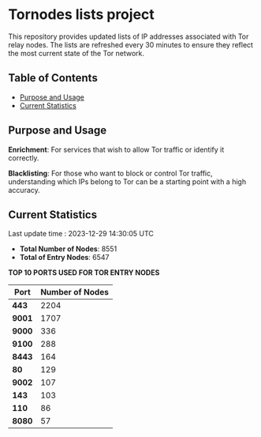# Tornodes lists project

This repository provides updated lists of IP addresses associated with Tor relay nodes. The lists are refreshed every 30 minutes to ensure they reflect the most current state of the Tor network.

## Table of Contents

- [Purpose and Usage](#purpose-and-usage)
- [Current Statistics](#current-statistics)


## Purpose and Usage

**Enrichment**: For services that wish to allow Tor traffic or identify it correctly.

**Blacklisting**: For those who want to block or control Tor traffic, understanding which IPs belong to Tor can be a starting point with a high accuracy.

## Current Statistics

Last update time : 2023-12-29 14:30:05 UTC

- **Total Number of Nodes**: 8551
- **Total of Entry Nodes**: 6547

**TOP 10 PORTS USED FOR TOR ENTRY NODES**

| **Port** | **Number of Nodes** |
|------|-----------------|
| **443**   | 2204  |
| **9001**   | 1707  |
| **9000**   | 336  |
| **9100**   | 288  |
| **8443**   | 164  |
| **80**   | 129  |
| **9002**   | 107  |
| **143**   | 103  |
| **110**   | 86  |
| **8080**   | 57  |

